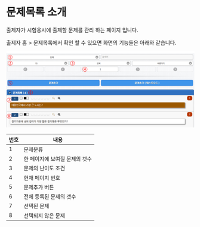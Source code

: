 # 문제목록 소개

출제자가 시험응시에 출제할 문제를 관리 하는 페이지 입니다.

출제자 홈 > 문제목록에서 확인 할 수 있으면 화면의 기능들은 아래와 같습니다.

![](../.gitbook/assets/questionlist.png)

| 번호 | 내용                |
| -- | ----------------- |
| 1  | 문제분류              |
| 2  | 한 페이지에 보여질 문제의 갯수 |
| 3  | 문제의 난이도 조건        |
| 4  | 현재 페이지 번호         |
| 5  | 문제추가 버튼           |
| 6  | 전체 등록된 문제의 갯수     |
| 7  | 선택된 문제            |
| 8  | 선택되지 않은 문제        |
